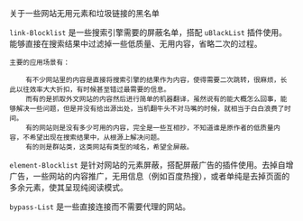 关于一些网站无用元素和垃圾链接的黑名单

`link-Blocklist` 是一些搜索引擎需要的屏蔽名单，搭配 `uBlackList` 插件使用。能够直接在搜索结果中过滤掉一些低质量、无用内容，省略二次的过程。

    主要的应用场景有：

        有不少网站里的内容是直接将搜索引擎的结果作为内容，使得需要二次跳转，很麻烦，长此以往效率大大折扣，有时候甚至错过最需要的信息。
        而有的是抓取外文网站的内容然后进行简单的机器翻译，虽然说有的能大概怎么回事，能够解决一些问题，但是并没有给出源出处，当机翻牛头不对马嘴的时候，就相当于白白浪费了时间。
        有的网站则是没有多少可用的内容，完全是一些互相抄，不知道谁是原作者的低质量内容，不希望出现在搜索结果中，从根源上解决问题。
        有的则是群站类，这类网站有类型的域名，希望全屏蔽。

`element-Blocklist` 是针对网站的元素屏蔽，搭配屏蔽广告的插件使用。去掉自增广告，一些网站的内容推广，无用信息（例如百度热搜），或者单纯是去掉页面的多余元素，使其呈现纯阅读模式。

`bypass-List` 是一些直接连接而不需要代理的网站。

